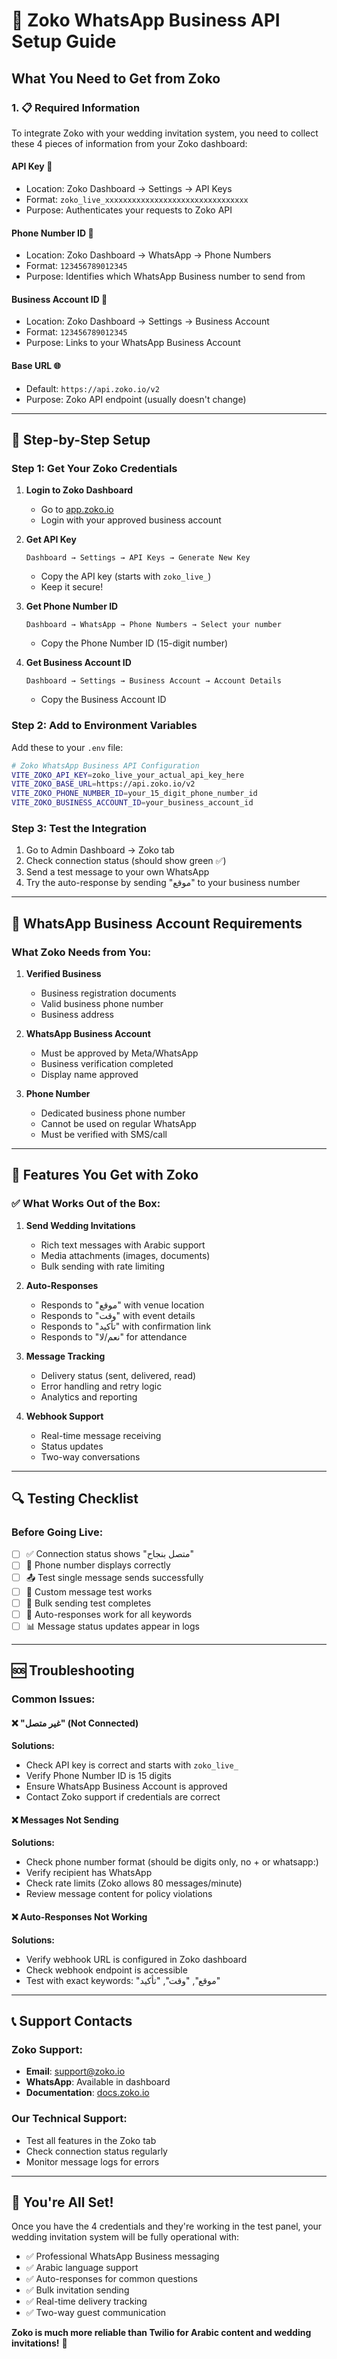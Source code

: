 # 🚀 Zoko WhatsApp Business API Setup Guide

## What You Need to Get from Zoko

### 1. 📋 Required Information

To integrate Zoko with your wedding invitation system, you need to collect these 4 pieces of information from your Zoko dashboard:

#### **API Key** 🔑
- Location: Zoko Dashboard → Settings → API Keys
- Format: `zoko_live_xxxxxxxxxxxxxxxxxxxxxxxxxxxxxxxx`
- Purpose: Authenticates your requests to Zoko API

#### **Phone Number ID** 📱
- Location: Zoko Dashboard → WhatsApp → Phone Numbers
- Format: `123456789012345`
- Purpose: Identifies which WhatsApp Business number to send from

#### **Business Account ID** 🏢
- Location: Zoko Dashboard → Settings → Business Account
- Format: `123456789012345`
- Purpose: Links to your WhatsApp Business Account

#### **Base URL** 🌐
- Default: `https://api.zoko.io/v2`
- Purpose: Zoko API endpoint (usually doesn't change)

---

## 🔧 Step-by-Step Setup

### Step 1: Get Your Zoko Credentials

1. **Login to Zoko Dashboard**
   - Go to [app.zoko.io](https://app.zoko.io)
   - Login with your approved business account

2. **Get API Key**
   ```
   Dashboard → Settings → API Keys → Generate New Key
   ```
   - Copy the API key (starts with `zoko_live_`)
   - Keep it secure!

3. **Get Phone Number ID**
   ```
   Dashboard → WhatsApp → Phone Numbers → Select your number
   ```
   - Copy the Phone Number ID (15-digit number)

4. **Get Business Account ID**
   ```
   Dashboard → Settings → Business Account → Account Details
   ```
   - Copy the Business Account ID

### Step 2: Add to Environment Variables

Add these to your `.env` file:

```bash
# Zoko WhatsApp Business API Configuration
VITE_ZOKO_API_KEY=zoko_live_your_actual_api_key_here
VITE_ZOKO_BASE_URL=https://api.zoko.io/v2
VITE_ZOKO_PHONE_NUMBER_ID=your_15_digit_phone_number_id
VITE_ZOKO_BUSINESS_ACCOUNT_ID=your_business_account_id
```

### Step 3: Test the Integration

1. Go to Admin Dashboard → Zoko tab
2. Check connection status (should show green ✅)
3. Send a test message to your own WhatsApp
4. Try the auto-response by sending "موقع" to your business number

---

## 📱 WhatsApp Business Account Requirements

### What Zoko Needs from You:

1. **Verified Business**
   - Business registration documents
   - Valid business phone number
   - Business address

2. **WhatsApp Business Account**
   - Must be approved by Meta/WhatsApp
   - Business verification completed
   - Display name approved

3. **Phone Number**
   - Dedicated business phone number
   - Cannot be used on regular WhatsApp
   - Must be verified with SMS/call

---

## 🎯 Features You Get with Zoko

### ✅ What Works Out of the Box:

1. **Send Wedding Invitations**
   - Rich text messages with Arabic support
   - Media attachments (images, documents)
   - Bulk sending with rate limiting

2. **Auto-Responses**
   - Responds to "موقع" with venue location
   - Responds to "وقت" with event details
   - Responds to "تأكيد" with confirmation link
   - Responds to "نعم/لا" for attendance

3. **Message Tracking**
   - Delivery status (sent, delivered, read)
   - Error handling and retry logic
   - Analytics and reporting

4. **Webhook Support**
   - Real-time message receiving
   - Status updates
   - Two-way conversations

---

## 🔍 Testing Checklist

### Before Going Live:

- [ ] ✅ Connection status shows "متصل بنجاح"
- [ ] 📱 Phone number displays correctly
- [ ] 📤 Test single message sends successfully
- [ ] 📝 Custom message test works
- [ ] 👥 Bulk sending test completes
- [ ] 🤖 Auto-responses work for all keywords
- [ ] 📊 Message status updates appear in logs

---

## 🆘 Troubleshooting

### Common Issues:

#### ❌ "غير متصل" (Not Connected)
**Solutions:**
- Check API key is correct and starts with `zoko_live_`
- Verify Phone Number ID is 15 digits
- Ensure WhatsApp Business Account is approved
- Contact Zoko support if credentials are correct

#### ❌ Messages Not Sending
**Solutions:**
- Check phone number format (should be digits only, no + or whatsapp:)
- Verify recipient has WhatsApp
- Check rate limits (Zoko allows 80 messages/minute)
- Review message content for policy violations

#### ❌ Auto-Responses Not Working
**Solutions:**
- Verify webhook URL is configured in Zoko dashboard
- Check webhook endpoint is accessible
- Test with exact keywords: "موقع", "وقت", "تأكيد"

---

## 📞 Support Contacts

### Zoko Support:
- **Email**: support@zoko.io
- **WhatsApp**: Available in dashboard
- **Documentation**: [docs.zoko.io](https://docs.zoko.io)

### Our Technical Support:
- Test all features in the Zoko tab
- Check connection status regularly
- Monitor message logs for errors

---

## 🎉 You're All Set!

Once you have the 4 credentials and they're working in the test panel, your wedding invitation system will be fully operational with:

- ✅ Professional WhatsApp Business messaging
- ✅ Arabic language support
- ✅ Auto-responses for common questions
- ✅ Bulk invitation sending
- ✅ Real-time delivery tracking
- ✅ Two-way guest communication

**Zoko is much more reliable than Twilio for Arabic content and wedding invitations!** 🎊
